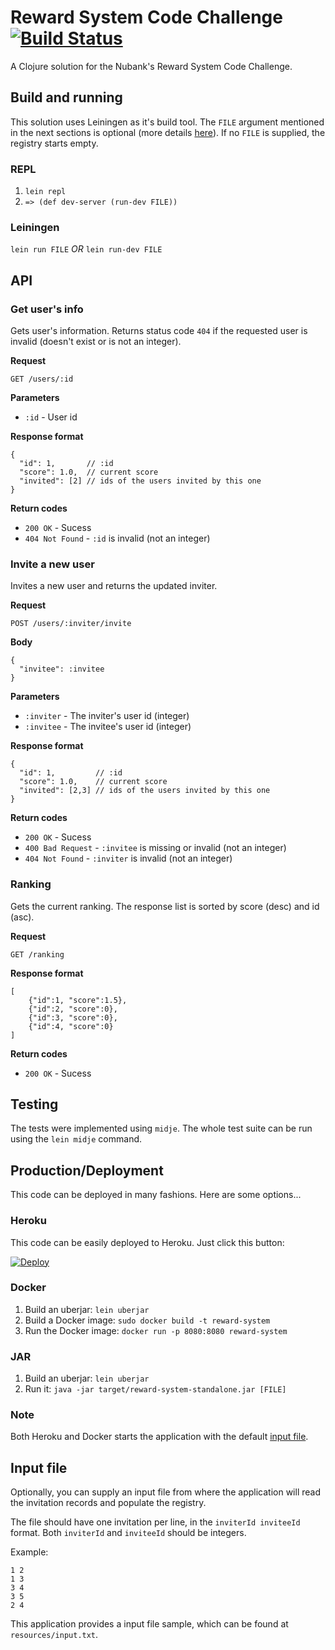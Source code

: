 # Reward System Code Challenge [![Build Status](https://travis-ci.org/tavlima/code-challenge-reward-system.svg?branch=master)](https://travis-ci.org/tavlima/code-challenge-reward-system)

A Clojure solution for the Nubank's Reward System Code Challenge.

## Build and running

This solution uses Leiningen as it's build tool. The `FILE` argument mentioned in the next sections is optional (more details [here](#input-file)). If no `FILE` is supplied, the registry starts empty.

### REPL

1. `lein repl`
2. `=> (def dev-server (run-dev FILE))`

### Leiningen

`lein run FILE` _OR_ `lein run-dev FILE`

## API

### Get user's info

Gets user's information. Returns status code `404` if the requested user is invalid (doesn't exist or is not an integer).

**Request**

`GET /users/:id`

**Parameters**

* `:id` - User id

**Response format**

```
{
  "id": 1,       // :id
  "score": 1.0,  // current score
  "invited": [2] // ids of the users invited by this one
}
```

**Return codes**

* `200 OK` - Sucess
* `404 Not Found` - `:id` is invalid (not an integer)

### Invite a new user

Invites a new user and returns the updated inviter.

**Request**

`POST /users/:inviter/invite`

**Body**

```
{
  "invitee": :invitee
}
```

**Parameters**

* `:inviter` - The inviter's user id (integer)
* `:invitee` - The invitee's user id (integer)

**Response format**

```
{
  "id": 1,         // :id
  "score": 1.0,    // current score
  "invited": [2,3] // ids of the users invited by this one
}
```

**Return codes**

* `200 OK` - Sucess
* `400 Bad Request` - `:invitee` is missing or invalid (not an integer)
* `404 Not Found` - `:inviter` is invalid (not an integer)

### Ranking

Gets the current ranking. The response list is sorted by score (desc) and id (asc).

**Request**

`GET /ranking`

**Response format**

```
[
    {"id":1, "score":1.5},
    {"id":2, "score":0},
    {"id":3, "score":0},
    {"id":4, "score":0}
]
```

**Return codes**

* `200 OK` - Sucess

## Testing

The tests were implemented using `midje`. The whole test suite can be run using the `lein midje` command.

## Production/Deployment

This code can be deployed in many fashions. Here are some options...

### Heroku

This code can be easily deployed to Heroku. Just click this button:

[![Deploy](https://www.herokucdn.com/deploy/button.svg)](https://heroku.com/deploy)

### Docker

1. Build an uberjar: `lein uberjar`
2. Build a Docker image: `sudo docker build -t reward-system`
3. Run the Docker image: `docker run -p 8080:8080 reward-system`

### JAR

1. Build an uberjar: `lein uberjar`
2. Run it: `java -jar target/reward-system-standalone.jar [FILE]`

### Note

Both Heroku and Docker starts the application with the default [input file](#input-file).

## Input file

Optionally, you can supply an input file from where the application will read the invitation records and populate the registry.

The file should have one invitation per line, in the `inviterId inviteeId` format. Both `inviterId` and `inviteeId` should be integers.

Example:

```
1 2
1 3
3 4
3 5
2 4
```

This application provides a input file sample, which can be found at `resources/input.txt`.